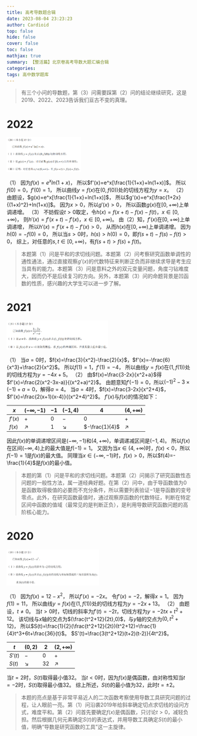 ```yaml
---
title: 高考导数题合辑
date: 2023-08-04 23:23:23
author: Cardioid
top: false
hide: false
cover: false
toc: false
mathjax: true
summary: 【整活篇】北京卷高考导数大题汇编合辑
categories: 
tags: 高中数学题库
---
```


> 有三个小问的导数题，第（3）问需要踩第（2）问的结论继续研究，这是2019、2022、2023告诉我们亘古不变的真理。
# 2022

<img src="/images/2023/5.png" width="40%" height="40%"/>

（1）
因为$f(x)=e^xln(1+x)$，
所以$f'(x)=e^x[\frac{1}{1+x}+ln(1+x)]$。
所以$f(0)=0$，$f'(0)=1$，
所以曲线$y=f(x)$在$(0,f(0))$处的切线方程为$y=x$。
（2）
由题设，$g(x)=e^x[\frac{1}{1+x}+ln(1+x)]$，
所以$g'(x)=e^x[\frac{1+2x}{(1+x)^2}+ln(1+x)]$。
因为$x>0$，所以$g'(x)>0$，
所以函数$g(x)$在$[0,+∞)$上单调递增。
（3）
不妨假设$t>0$取定，令$h(x)=f(x+t)-f(x)-f(t)$，$x∈[0,+∞)$，
则$h'(x)=f'(x+t)-f'(x)$，$x∈[0,+∞)$。
由（2）知，$f'(x)$在$[0,+∞)$上单调递增，
所以$h'(x)=f'(x+t)-f'(x)>0$，
从而$h(x)$在$[0,+∞)$上单调递增。
因为$h(0)=-f(0)=0$，
所以当$s>0$时，$h(s)>h(0)=0$，即$f(s+t)-f(s)-f(t)>0$，
综上，对任意的$s,t∈[0,+∞)$，有$f(s+t)>f(s)+f(t)$。

> 本题第（1）问是平和的求切线问题。本题第（2）问考察研究函数单调性的通性通法，通过直接观察$g'(x)$的代数特征来判断正负而非继续求导是考生应当具有的能力。本题第（3）问是意料之外的双元变量问题，角度刁钻难度大，因而仍不是后续复习的方向。另外，本题第（3）问的命题背景是凹函数的性质，感兴趣的大学生可以进一步了解。

# 2021

<img src="/images/2023/6.png" width="55%" height="55%"/>

（1）
当$a=0$时，$f(x)=\frac{3}{x^2}-\frac{2}{x}$，$f'(x)=-\frac{6}{x^3}+\frac{2}{x^2}$。
所以$f(1)=1$，$f'(1)=-4$，
所以曲线$y=f(x)$在$(1,f(1))$处的切线方程为$y=-4x+5$。
（2）
由$f(x)=\frac{3-2x}{x^2+a}$得$f'(x)=\frac{2(x^2-3x-a)}{(x^2+a)^2}$。
由题意知$f'(-1)=0$，所以$(-1)^2-3×(-1)+a=0$，解得$a=4$。
当$a=4$时，$f(x)=\frac{3-2x}{x^2+4}$，$f'(x)=\frac{2(x+1)(x-4)}{(x^2+4)^2}$。
$f'(x)$与$f(x)$的情况如下：

| $x$ | $(-∞,-1)$ | $-1$ | $(-1,4)$ | $4$ | $(4,+∞)$ |
| ------ | ------ | ------ | ------ | ------ | ------ |
| $f'(x)$ | $+$ | $0$ | $-$ | $0$ | $+$ | 
| $f(x)$ | $↗$ | $1$ | $↘$ | $-\frac{1}{4}$ | $↗$ |

因此$f(x)$的单调递增区间是$(-∞,-1)$和$(4,+∞)$，单调递减区间是$(-1,4)$。
所以$f(x)$在区间$(-∞,4)$上的最大值是$f(-1)=1$。
又因为当$x∈(4,+∞)$时，$f(x)<0$，所以$f(-1)=1$是$f(x)$的最大值。
同理当$x∈(-∞,-1)$时，$f(x)>0$，所以$f(4)=-\frac{1}{4}$是$f(x)$的最小值。

> 本题的第（1）问是平和的求切线问题。本题第（2）问揭示了研究函数性态问题的一般性方法，属一道经典好题。在第（2）问中，由于导函数值为$0$是函数取得极值的必要而不充分条件，所以需要列表验证$-1$是导函数的变号零点。此外，在研究函数最值时，通过观察原函数的代数特征，判断在特定区间中函数的值域（最常见的是判断正负），是利用导数研究函数问题的高阶核心能力。

# 2020

<img src="/images/2023/7.png" width="50%" height="50%"/>

（1）
因为$f(x)=12-x^2$，
所以$f'(x)=-2x$。
令$f'(x)=-2$，解得$x=1$。
因为$f(1)=11$，
所以曲线$y=f(x)$在$(1,f(1))$处的切线方程为$y=-2x+13$。
（2）
由题设，$t≠0$。
当$t>0$时，切线的斜率为$f'(t)=-2t$，切线方程为$y=-2tx+t^2+12$。
该切线与$x$轴的交点为$(\frac{t^2+12}{2t},0)$，与$y$轴的交点为$(0,t^2+12)$，
所以$S(t)=\frac{1}{2}(\frac{t^2+12}{2t})(t^2+12)=\frac{1}{4}t^3+6t+\frac{36}{t}$。
$S'(t)=\frac{3(t^2+12)(t+2)(t-2)}{4t^2}$。

| $t$ | $(0,2)$ | $2$ | $(2,+∞)$ |
| ------ | ------ | ------ | ------ |
| $S'(t)$ | $-$ | $0$ | $+$ |
| $S(t)$ | $↘$ | $32$ | $↗$ |

当$t=2$时，$S(t)$取得最小值$32$。
当$t<0$时，因为$f(x)$是偶函数，由对称性知当$t=-2$时，$S(t)$取得最小值$32$。
综上所述，$S(t)$的最小值为$32$，此时$t=±2$。

> 本题的亮点是基于非常平易近人的二次函数考察使用导数工具研究问题的过程，让人眼前一亮。第（1）问沿袭2019年给斜率确定切点求切线的设问方式，难度平和。第（2）问首先要确定$f(x)$是偶函数，只讨论$t>0$，减轻负担。然后根据几何元素确定$S(t)$的表达式，并用导数工具确定$S(t)$的最小值，明确“导数是研究函数的工具”这一主旋律。
